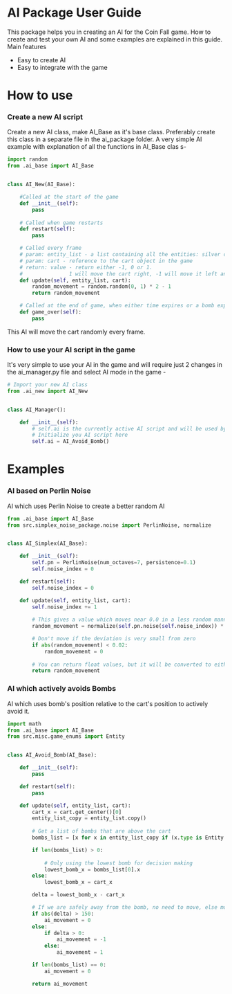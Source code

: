 # AI Package User Guide
This package helps you in creating an AI for the Coin Fall game. How to create and test your own AI and some examples are explained in this guide. 
Main features
- Easy to create AI
- Easy to integrate with the game

# How to use

### Create a new AI script
Create a new AI class, make AI_Base as it's base class. Preferably create this class in a separate file in the ai_package folder.
A very simple AI example with explanation of all the functions in AI_Base clas s-
```python
import random
from .ai_base import AI_Base


class AI_New(AI_Base):

    #Called at the start of the game
    def __init__(self):
        pass
    
    # Called when game restarts
    def restart(self):
        pass

    # Called every frame
    # param: entity_list - a list containing all the entities: silver coins, gold coins and bombs on the screen
    # param: cart - reference to the cart object in the game
    # return: value - return either -1, 0 or 1.
    #               1 will move the cart right, -1 will move it left and 0 will stop it
    def update(self, entity_list, cart):
        random_movement = random.random(0, 1) * 2 - 1
        return random_movement

    # Called at the end of game, when either time expires or a bomb explodes
    def game_over(self):
        pass
```
This AI will move the cart randomly every frame.

### How to use your AI script in the game
It's very simple to use your AI in the game and will require just 2 changes in the ai_manager.py file and select AI mode in the game - 
```python
# Import your new AI class
from .ai_new import AI_New


class AI_Manager():

    def __init__(self):
        # self.ai is the currently active AI script and will be used by the game to send updates and get AI input
        # Initialize you AI script here
        self.ai = AI_Avoid_Bomb()

```

# Examples
### AI based on Perlin Noise
AI which uses Perlin Noise to create a better random AI
```python
from .ai_base import AI_Base
from src.simplex_noise_package.noise import PerlinNoise, normalize


class AI_Simplex(AI_Base):

    def __init__(self):
        self.pn = PerlinNoise(num_octaves=7, persistence=0.1)
        self.noise_index = 0

    def restart(self):
        self.noise_index = 0

    def update(self, entity_list, cart):
        self.noise_index += 1
        
        # This gives a value which moves near 0.0 in a less random manner
        random_movement = normalize(self.pn.noise(self.noise_index)) * 2 - 1

        # Don't move if the deviation is very small from zero
        if abs(random_movement) < 0.02:
            random_movement = 0
        
        # You can return float values, but it will be converted to either -1, 0 or 1
        return random_movement
```

### AI which actively avoids Bombs
AI which uses bomb's position relative to the cart's position to actively avoid it.
```python
import math
from .ai_base import AI_Base
from src.misc.game_enums import Entity


class AI_Avoid_Bomb(AI_Base):

    def __init__(self):
        pass

    def restart(self):
        pass

    def update(self, entity_list, cart):
        cart_x = cart.get_center()[0]
        entity_list_copy = entity_list.copy()
        
        # Get a list of bombs that are above the cart
        bombs_list = [x for x in entity_list_copy if (x.type is Entity.BOMB) and (x.y < 600)]

        if len(bombs_list) > 0:
        
            # Only using the lowest bomb for decision making
            lowest_bomb_x = bombs_list[0].x
        else:
            lowest_bomb_x = cart_x

        delta = lowest_bomb_x - cart_x

        # If we are safely away from the bomb, no need to move, else move away from bomb
        if abs(delta) > 150:
            ai_movement = 0
        else:
            if delta > 0:
                ai_movement = -1
            else:
                ai_movement = 1

        if len(bombs_list) == 0:
            ai_movement = 0

        return ai_movement

```
